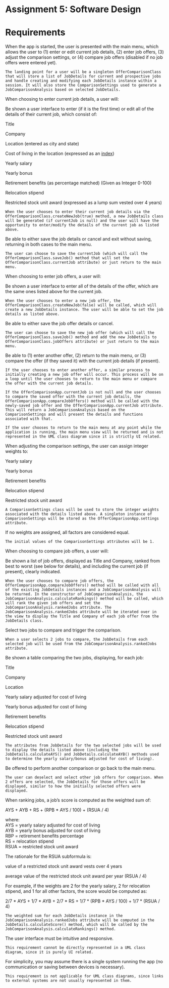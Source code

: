 # Assignment 5: Software Design

# Requirements

When the app is started, the user is presented with the main menu, which allows the user to (1) enter or edit current job details, (2) enter job offers, (3) adjust the comparison settings, or (4) compare job offers (disabled if no job offers were entered yet).

	The landing point for a user will be a singleton OfferComparisonClass that will store a list of JobDetails for current and prospective jobs and handle creating and modifying each JobDetails instance within a session. It will also store the ComparisonSettings used to generate a JobComparisonAnalysis based on selected JobDetails.

When choosing to enter current job details, a user will:

Be shown a user interface to enter (if it is the first time) or edit all of the details of their current job, which consist of:

Title

Company

Location (entered as city and state)

Cost of living in the location (expressed as an [index](https://www.expatistan.com/cost-of-living/index/north-america))

Yearly salary

Yearly bonus

Retirement benefits (as percentage matched) (Given as Integer 0-100)

Relocation stipend

Restricted stock unit award (expressed as a lump sum vested over 4 years)

	When the user chooses to enter their current job details via the OfferComparisonClass.createNewJob(true) method, a new JobDetails class will be generated (if currentJob is null) and the user will have the opportunity to enter/modify the details of the current job as listed above.

Be able to either save the job details or cancel and exit without saving, returning in both cases to the main menu.

	The user can choose to save the currentJob (which will call the OfferComparisonClass.saveJob() method that will set the OfferComparisonClass.currentJob attribute) or just return to the main menu.

When choosing to enter job offers, a user will:

Be shown a user interface to enter all of the details of the offer, which are the same ones listed above for the current job.

	When the user chooses to enter a new job offer, the OfferComparisonClass.createNewJob(false) will be called, which will create a new JobDetails instance. The user will be able to set the job details as listed above.

Be able to either save the job offer details or cancel.

	The user can choose to save the new job offer (which will call the OfferComparisonClass.saveJob() method and add the new JobDetails to OfferComparisonClass.jobOffers attribute) or just return to the main menu.

Be able to (1) enter another offer, (2) return to the main menu, or (3) compare the offer (if they saved it) with the current job details (if present).

	If the user chooses to enter another offer, a similar process to initially creating a new job offer will occur. This process will be on a loop until the user chooses to return to the main menu or compare the offer with the current job details.

	If the OfferComparisonApp.currentJob is not null and the user chooses to compare the saved offer with the current job details, the OfferComparisonApp.compareJobOffers() method will be called with the newly-saved job offer and the OfferComparisonApp.currentJob attribute. This will return a JobComparisonAnalysis based on the ComparisonSettings and will present the details and functions associated with that.

	If the user chooses to return to the main menu at any point while the application is running, the main menu view will be returned and is not represented in the UML class diagram since it is strictly UI related.
  

When adjusting the comparison settings, the user can assign integer weights to:

Yearly salary

Yearly bonus

Retirement benefits

Relocation stipend

Restricted stock unit award

	A ComparisonSettings class will be used to store the integer weights associated with the details listed above. A singleton instance of ComparisonSettings will be stored as the OfferComparisonApp.settings attribute.

If no weights are assigned, all factors are considered equal.

	The initial values of the ComparisonSettings attributes will be 1.


When choosing to compare job offers, a user will:

Be shown a list of job offers, displayed as Title and Company, ranked from best to  worst (see below for details), and including the current job (if present), clearly indicated.

	When the user chooses to compare job offers, the  OfferComparisonApp.compareJobOffers() method will be called with all of the existing JobDetails instances and a JobComparisonAnalysis will be returned. In the constructor of JobComparisonAnalysis, the JobComparisonAnalysis.calculateRankings() method will be called, which will rank the given job offers and set the JobComparisonAnalysis.rankedJobs attribute. The JobComparisonAnalysis.rankedJobs attribute will be iterated over in the view to display the Title and Company of each job offer from the JobDetails class.

Select two jobs to compare and trigger the comparison.

	When a user selects 2 jobs to compare, the JobDetails from each selected job will be used from the JobComparisonAnalysis.rankedJobs attribute.

Be shown a table comparing the two jobs, displaying, for each job:

Title

Company

Location

Yearly salary adjusted for cost of living

Yearly bonus adjusted for cost of living

Retirement benefits

Relocation stipend

Restricted stock unit award

	The attributes from JobDetails for the two selected jobs will be used to display the details listed above (including the JobDetails.calculateAYS() and JobDetails.calculateAYB() methods used to determine the yearly salary/bonus adjusted for cost of living).

Be offered to perform another comparison or go back to the main menu.

	The user can deselect and select other job offers for comparison. When 2 offers are selected, the JobDetails for those offers will be displayed, similar to how the initially selected offers were displayed.


When ranking jobs, a job’s score is computed as the weighted sum of:  
  
AYS + AYB + RS + (RPB * AYS / 100) + (RSUA / 4)  
  
where:  
AYS = yearly salary adjusted for cost of living  
AYB = yearly bonus adjusted for cost of living  
RBP = retirement benefits percentage  
RS = relocation stipend  
RSUA = restricted stock unit award

  
The rationale for the RSUA subformula is:

value of a restricted stock unit award vests over 4 years

average value of the restricted stock unit award per year (RSUA / 4)

For example, if the weights are 2 for the yearly salary, 2 for relocation stipend, and 1 for all other factors, the score would be computed as:  
  

2/7 * AYS + 1/7 * AYB + 2/7 * RS + 1/7 * (RPB * AYS / 100) + 1/7 * (RSUA / 4)

	The weighted sum for each JobDetails instance in the JobComparisonAnalysis.rankedJobs attribute will be computed in the JobDetails.calculateScore() method, which will be called by the JobComparisonAnalysis.calculateRankings() method.

  
The user interface must be intuitive and responsive.

	This requirement cannot be directly represented in a UML class diagram, since it is purely UI related.

For simplicity, you may assume there is a single system running the app (no communication or saving between devices is necessary).

	This requirement is not applicable for UML class diagrams, since links to external systems are not usually represented in them.